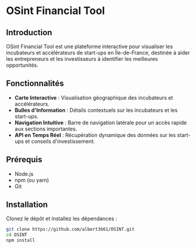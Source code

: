 # OSint Financial Tool

## Introduction

OSint Financial Tool est une plateforme interactive pour visualiser les incubateurs et accélérateurs de start-ups en Île-de-France, destinée à aider les entrepreneurs et les investisseurs à identifier les meilleures opportunités.

## Fonctionnalités

- **Carte Interactive** : Visualisation géographique des incubateurs et accélérateurs.
- **Bulles d'Information** : Détails contextuels sur les incubateurs et les start-ups.
- **Navigation Intuitive** : Barre de navigation latérale pour un accès rapide aux sections importantes.
- **API en Temps Réel** : Récupération dynamique des données sur les start-ups et conseils d'investissement.

## Prérequis

- Node.js
- npm (ou yarn)
- Git

## Installation

Clonez le dépôt et installez les dépendances :

```bash
git clone https://github.com/albert3661/OSINT.git
cd OSINT
npm install
